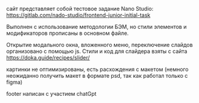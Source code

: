сайт представляет собой тестовое задание Nano Studio: 
https://gitlab.com/nado-studio/frontend-junior-initial-task

Выполнен с использование методологии БЭМ, но стили элементов и модификаторов прописаны в основном файле.

Открытие модального окна, вложенного меню, переключение слайдов организовано с помощью js. Стили и код для слайдера взяты с сайта https://doka.guide/recipes/slider/

картинки не оптимизированы, есть расхождения с макетом (немного неожиданно получить макет в формате psd, так как работал только с figma)

footer написан с участием chatGpt